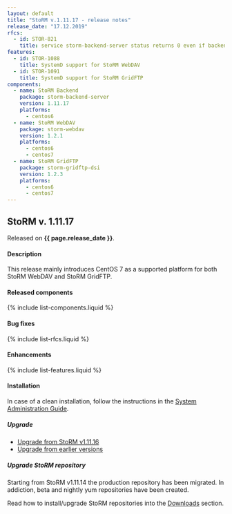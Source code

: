 ```yaml
---
layout: default
title: "StoRM v.1.11.17 - release notes"
release_date: "17.12.2019"
rfcs:
  - id: STOR-821
    title: service storm-backend-server status returns 0 even if backend is not running
features:
  - id: STOR-1088
    title: SystemD support for StoRM WebDAV
  - id: STOR-1091
    title: SystemD support for StoRM GridFTP
components:
  - name: StoRM Backend
    package: storm-backend-server
    version: 1.11.17
    platforms:
      - centos6
  - name: StoRM WebDAV
    package: storm-webdav
    version: 1.2.1
    platforms:
      - centos6
      - centos7
  - name: StoRM GridFTP
    package: storm-gridftp-dsi
    version: 1.2.3
    platforms:
      - centos6
      - centos7
---
```


## StoRM v. 1.11.17

Released on **{{ page.release_date }}**.

#### Description

This release mainly introduces CentOS 7 as a supported platform for both StoRM WebDAV and StoRM GridFTP.

#### Released components

{% include list-components.liquid %}

#### Bug fixes

{% include list-rfcs.liquid %}

#### Enhancements

{% include list-features.liquid %}

#### Installation

In case of a clean installation, follow the instructions in the [System Administration Guide][storm-sysadmin-guide].

##### Upgrade

- [Upgrade from StoRM v1.11.16][upgrade-from-16]
- [Upgrade from earlier versions][upgrade-from-15]

##### Upgrade StoRM repository

Starting from StoRM v1.11.14 the production repository has been migrated.
In addiction, beta and nightly yum repositories have been created.

Read how to install/upgrade StoRM repositories into the [Downloads][downloads-page] section.

[downloads-page]: {{site.baseurl}}/download.html#stable-releases

[storm-sysadmin-guide]: {{site.baseurl}}/documentation/sysadmin-guide
[upgrade-from-16]: {{site.baseurl}}/documentation/sysadmin-guide/1.11.17/#upgrading
[upgrade-from-15]: {{site.baseurl}}/documentation/sysadmin-guide/1.11.17/#upgrading-earlier

[webdav-tpc-aliases]: {{site.baseurl}}/documentation/sysadmin-guide/1.11.17#important2
[webdav-pool-list]: {{site.baseurl}}/documentation/sysadmin-guide/1.11.17#important3
